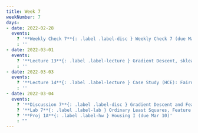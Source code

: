 ```yaml
---
title: Week 7
weekNumber: 7
days:
- date: 2022-02-28
  events:
    ? '**Weekly Check 7**{: .label .label-disc } Weekly Check 7 (due Mar 7)'
    : ''
- date: 2022-03-01
  events:
    ? '**Lecture 13**{: .label .label-lecture } Gradient Descent, sklearn'
    : ''
- date: 2022-03-03
  events:
    ? '**Lecture 14**{: .label .label-lecture } Case Study (HCE): Fairness in Housing Appraisal'
    : ''
- date: 2022-03-04
  events:
    ? '**Discussion 7**{: .label .label-disc } Gradient Descent and Feature Engineering'
    ? '**Lab 7**{: .label .label-lab } Ordinary Least Squares, Feature Engineering (due Mar 8)'
    ? '**Proj 1A**{: .label .label-hw } Housing I (due Mar 10)'
    : ""
---
```

